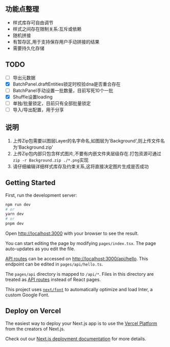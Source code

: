 ## 功能点整理

+ 样式库存可自由调节
+ 样式之间存在限制关系:互斥或依赖
+ 随机拼接
+ 有暂存区,用于支持保存用户手动拼接的结果
+ 需要持久化存储

## TODO

+ [ ] 导出元数据
+ [x] BatchPanel.draftEntities锁定时校验dna是否重合存在
+ [ ] BatchPanel手动设置一批数量，目前写死10个一批
+ [x] Shuffle设置loading
+ [ ] 单独/批量锁定，目前只有全部批量锁定
+ [ ] 导入/导出配置，用于分享

## 说明

1. 上传Zip包需要以图层Layer的名字命名,如图层为'Background',则上传文件名为'Background.zip'
2. 上传Zip包内部只包含样式图片,不要有内嵌文件夹层级存在.打包资源可通过`zip -r Background.zip ./*.png`实现
3. 请仔细编辑详细样式库存及约束关系,这将直接决定图片生成是否成功

## Getting Started

First, run the development server:

```bash
npm run dev
# or
yarn dev
# or
pnpm dev
```

Open [http://localhost:3000](http://localhost:3000) with your browser to see the result.

You can start editing the page by modifying `pages/index.tsx`. The page auto-updates as you edit the file.

[API routes](https://nextjs.org/docs/api-routes/introduction) can be accessed on [http://localhost:3000/api/hello](http://localhost:3000/api/hello). This endpoint can be edited in `pages/api/hello.ts`.

The `pages/api` directory is mapped to `/api/*`. Files in this directory are treated as [API routes](https://nextjs.org/docs/api-routes/introduction) instead of React pages.

This project uses [`next/font`](https://nextjs.org/docs/basic-features/font-optimization) to automatically optimize and load Inter, a custom Google Font.

## Deploy on Vercel

The easiest way to deploy your Next.js app is to use the [Vercel Platform](https://vercel.com/new?utm_medium=default-template&filter=next.js&utm_source=create-next-app&utm_campaign=create-next-app-readme) from the creators of Next.js.

Check out our [Next.js deployment documentation](https://nextjs.org/docs/deployment) for more details.
